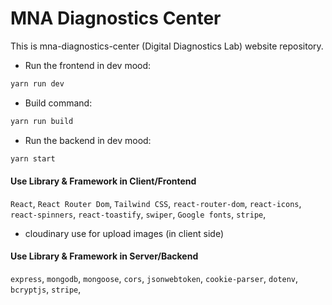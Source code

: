 # MNA Diagnostics Center

This is mna-diagnostics-center (Digital Diagnostics Lab) website repository.

- Run the frontend in dev mood:

```bash
yarn run dev
```

- Build command:

```bash
yarn run build
```

- Run the backend in dev mood:

```bash
yarn start
```

#### Use Library & Framework in Client/Frontend

`React`, `React Router Dom`, `Tailwind CSS`, `react-router-dom`, `react-icons`, `react-spinners`, `react-toastify`, `swiper`, `Google fonts`, `stripe`,

- cloudinary use for upload images (in client side)

#### Use Library & Framework in Server/Backend

`express`, `mongodb`, `mongoose`, `cors`, `jsonwebtoken`, `cookie-parser`, `dotenv`, `bcryptjs`, `stripe`,
